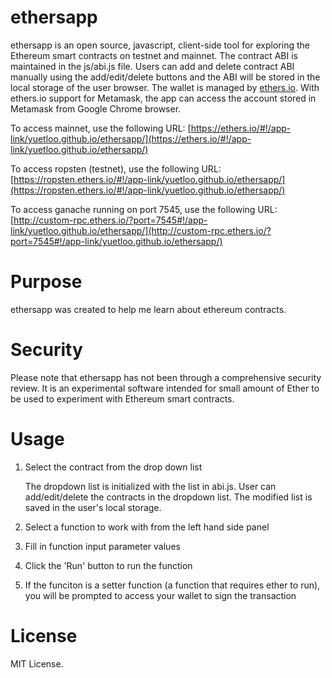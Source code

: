 # ethersapp 
ethersapp is an open source, javascript, client-side tool for exploring the Ethereum smart contracts on testnet and mainnet.  The contract ABI is maintained in the js/abi.js file. Users can add and delete contract ABI manually using the add/edit/delete buttons and the ABI will be stored in the local storage of the user browser. The wallet is managed by [ethers.io](https://github.com/ethers-io/ethers.io).  With ethers.io support for Metamask, the app can access the account stored in Metamask from Google Chrome browser.

To access mainnet, use the following URL: 
[https://ethers.io/#!/app-link/yuetloo.github.io/ethersapp/](https://ethers.io/#!/app-link/yuetloo.github.io/ethersapp/)

To access ropsten (testnet), use the following URL: 
[https://ropsten.ethers.io/#!/app-link/yuetloo.github.io/ethersapp/](https://ropsten.ethers.io/#!/app-link/yuetloo.github.io/ethersapp/)

To access ganache running on port 7545, use the following URL: 
[http://custom-rpc.ethers.io/?port=7545#!/app-link/yuetloo.github.io/ethersapp/](http://custom-rpc.ethers.io/?port=7545#!/app-link/yuetloo.github.io/ethersapp/)

# Purpose
ethersapp was created to help me learn about ethereum contracts.  

# Security
Please note that ethersapp has not been through a comprehensive security review. It is an experimental software intended for small amount of Ether to be used to experiment with Ethereum smart contracts. 

# Usage
1. Select the contract from the drop down list

   The dropdown list is initialized with the list in abi.js. User can add/edit/delete the contracts in the dropdown list.  The modified list is saved in the user's local storage.

2. Select a function to work with from the left hand side panel 

3. Fill in function input parameter values

4. Click the 'Run' button to run the function

5. If the funciton is a setter function (a function that requires ether to run), you will be prompted to access your wallet to sign the transaction


# License
MIT License.

